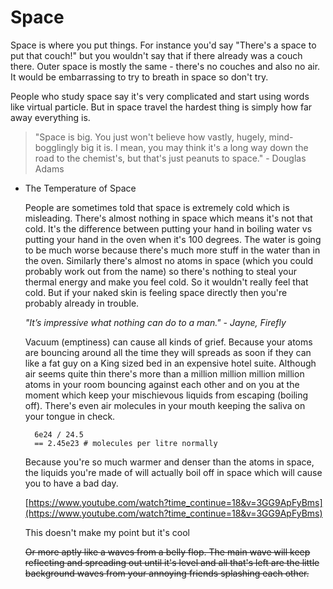 # Space

Space is where you put things.  For instance you'd say "There's a space to put that couch!" but you wouldn't say that if there already was a couch there.  Outer space is mostly the same - there's no couches and also no air.  It would be embarrassing to try to breath in space so don't try.

People who study space say it's very complicated and start using words like virtual particle.  But in space travel the hardest thing is simply how far away everything is.

> "Space is big. You just won't believe how vastly, hugely, mind-bogglingly big it is. I mean, you may think it's a long way down the road to the chemist's, but that's just peanuts to space." - Douglas Adams

- The Temperature of Space

    People are sometimes told that space is extremely cold which is misleading.  There's almost nothing in space which means it's not that cold.  It's the difference between putting your hand in boiling water vs putting your hand in the oven when it's 100 degrees.  The water is going to be much worse because there's much more stuff in the water than in the oven.  Similarly there's almost no atoms in space (which you could probably work out from the name) so there's nothing to steal your thermal energy and make you feel cold.  So it wouldn't really feel that cold.  But if your naked skin is feeling space directly then you're probably already in trouble.

    *"It’s impressive what nothing can do to a man." - Jayne, Firefly*

    Vacuum (emptiness) can cause all kinds of grief.  Because your atoms are bouncing around all the time they will spreads as soon if they can like a fat guy on a King sized bed in an expensive hotel suite.  Although air seems quite thin there's more than a million million million million atoms in your room bouncing against each other and on you at the moment which keep your mischievous liquids from escaping (boiling off).  There's even air molecules in your mouth keeping the saliva on your tongue in check.

        6e24 / 24.5
        == 2.45e23 # molecules per litre normally

    Because you're so much warmer and denser than the atoms in space, the liquids you're made of will actually boil off in space which will cause you to have a bad day.

    [https://www.youtube.com/watch?time_continue=18&v=3GG9ApFyBms](https://www.youtube.com/watch?time_continue=18&v=3GG9ApFyBms)

    This doesn't make my point but it's cool

    ~~Or more aptly like a waves from a belly flop.  The main wave will keep reflecting and spreading out until it's  level and all that's left are the little background waves from your annoying friends splashing each other.~~